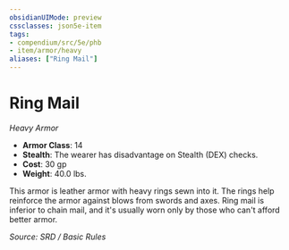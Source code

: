```yaml
---
obsidianUIMode: preview
cssclasses: json5e-item
tags:
- compendium/src/5e/phb
- item/armor/heavy
aliases: ["Ring Mail"]
---
```

# Ring Mail
*Heavy Armor*  

- **Armor Class**: 14
- **Stealth**: The wearer has disadvantage on Stealth (DEX) checks.
- **Cost**: 30 gp
- **Weight**: 40.0 lbs.

This armor is leather armor with heavy rings sewn into it. The rings help reinforce the armor against blows from swords and axes. Ring mail is inferior to chain mail, and it's usually worn only by those who can't afford better armor.

*Source: SRD / Basic Rules*